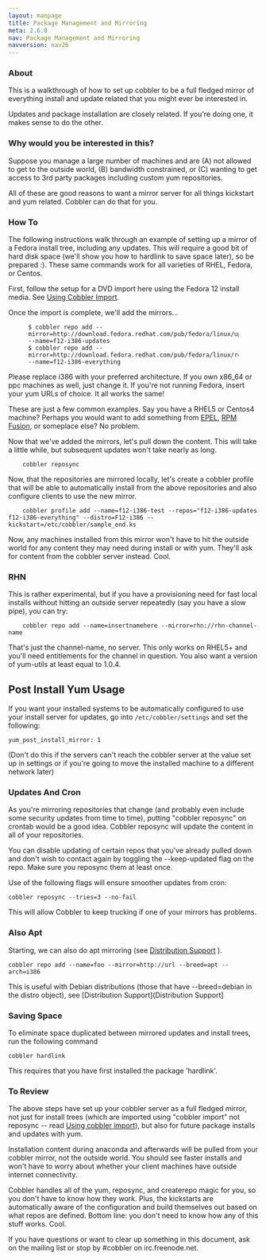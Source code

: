 ```yaml
---
layout: manpage
title: Package Management and Mirroring
meta: 2.6.0
nav: Package Management and Mirroring
navversion: nav26
---
```


<h3>About</h3>

<p>This is a walkthrough of how to set up cobbler to be a full fledged
mirror of everything install and update related that you might ever
be interested in.</p>

<p>Updates and package installation are closely related. If you're
doing one, it makes sense to do the other.</p>

<h3>Why would you be interested in this?</h3>

<p>Suppose you manage a large number of machines and are (A) not
allowed to get to the outside world, (B) bandwidth constrained, or
(C) wanting to get access to 3rd party packages including custom
yum repositories.</p>

<p>All of these are good reasons to want a mirror server for all
things kickstart and yum related. Cobbler can do that for you.</p>

<h3>How To</h3>

<p>The following instructions walk through an example of setting up a
mirror of a Fedora install tree, including any updates. This will
require a good bit of hard disk space (we'll show you how to
hardlink to save space later), so be prepared :). These same
commands work for all varieties of RHEL, Fedora, or Centos.</p>

<p>First, follow the setup for a DVD import here using the Fedora 12
install media. See
<a href="Using%20cobbler%20import">Using Cobbler Import</a>.</p>

<p>Once the import is complete, we'll add the mirrors...</p>

<p><figure class="highlight"><pre><code class="language-bash" data-lang="bash">$ cobbler repo add --mirror=http://download.fedora.redhat.com/pub/fedora/linux/updates/12/ --name=f12-i386-updates
$ cobbler repo add --mirror=http://download.fedora.redhat.com/pub/fedora/linux/releases/12/Everything/i386/ --name=f12-i386-everything</code></pre></figure></p>

<p>Please replace i386 with your preferred architecture. If you own
x86_64 or ppc machines as well, just change it. If you're not
running Fedora, insert your yum URLs of choice. It all works the
same!</p>

<p>These are just a few common examples. Say you have a RHEL5 or
Centos4 machine? Perhaps you would want to add something from
<a href="http://fedoraproject.org/wiki/EPEL">EPEL</a>,
<a href="http://rpmfusion.org/">RPM Fusion</a>, or someplace else? No
problem.</p>

<p>Now that we've added the mirrors, let's pull down the content. This
will take a little while, but subsequent updates won't take nearly
as long.</p>

<pre><code>    cobbler reposync 
</code></pre>

<p>Now, that the repositories are mirrored locally, let's create a
cobbler profile that will be able to automatically install from the
above repositories and also configure clients to use the new
mirror.</p>

<pre><code>    cobbler profile add --name=f12-i386-test --repos="f12-i386-updates f12-i386-everything" --distro=F12-i386 --kickstart=/etc/cobbler/sample_end.ks 
</code></pre>

<p>Now, any machines installed from this mirror won't have to hit the
outside world for any content they may need during install or with
yum. They'll ask for content from the cobbler server instead.
Cool.</p>

<h3>RHN</h3>

<p>This is rather experimental, but if you have a provisioning need
for fast local installs without hitting an outside server
repeatedly (say you have a slow pipe), you can try:</p>

<pre><code>    cobbler repo add --name=insertnamehere --mirror=rhn://rhn-channel-name 
</code></pre>

<p>That's just the channel-name, no server. This only works on RHEL5+
and you'll need entitlements for the channel in question. You also
want a version of yum-utils at least equal to 1.0.4.</p>

<h2>Post Install Yum Usage</h2>

<p>If you want your installed systems to be automatically configured
to use your install server for updates, go into
<code>/etc/cobbler/settings</code> and set the following:</p>

<pre><code>yum_post_install_mirror: 1
</code></pre>

<p>(Don't do this if the servers can't reach the cobbler server at the
value set up in settings or if you're going to move the installed
machine to a different network later)</p>

<h3>Updates And Cron</h3>

<p>As you're mirroring repositories that change (and probably even
include some security updates from time to time), putting "cobbler
reposync" on crontab would be a good idea. Cobbler reposync will
update the content in all of your repositories.</p>

<p>You can disable updating of certain repos that you've already
pulled down and don't wish to contact again by toggling the
--keep-updated flag on the repo. Make sure you reposync them at
least once.</p>

<p>Use of the following flags will ensure smoother updates from cron:</p>

<pre><code>cobbler reposync --tries=3 --no-fail
</code></pre>

<p>This will allow Cobbler to keep trucking if one of your mirrors has
problems.</p>

<h3>Also Apt</h3>

<p>Starting, we can also do apt mirroring (see
<a href="Distribution%20Support">Distribution Support</a> ).</p>

<pre><code>cobbler repo add --name=foo --mirror=http://url --breed=apt --arch=i386
</code></pre>

<p>This is useful with Debian distributions (those that have
--breed=debian in the distro object), see
[Distribution Support](Distribution Support]</p>

<h3>Saving Space</h3>

<p>To eliminate space duplicated between mirrored updates and install
trees, run the following command</p>

<pre><code>cobbler hardlink
</code></pre>

<p>This requires that you have first installed the package
'hardlink'.</p>

<h3>To Review</h3>

<p>The above steps have set up your cobbler server as a full fledged
mirror, not just for install trees (which are imported using
"cobbler import" not reposync -- read
<a href="/cobbler/wiki/UsingCobblerImport">Using cobbler import</a>), but also
for future package installs and updates with yum.</p>

<p>Installation content during anaconda and afterwards will be pulled
from your cobbler mirror, not the outside world. You should see
faster installs and won't have to worry about whether your client
machines have outside internet connectivity.</p>

<p>Cobbler handles all of the yum, reposync, and createrepo magic for
you, so you don't have to know how they work. Plus, the kickstarts
are automatically aware of the configuration and build themselves
out based on what repos are defined. Bottom line: you don't need to
know how any of this stuff works. Cool.</p>

<p>If you have questions or want to clear up something in this
document, ask on the mailing list or stop by #cobbler on
irc.freenode.net.</p>
